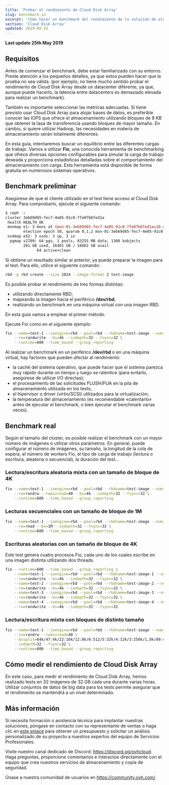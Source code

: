 ```yaml
---
title: 'Probar el rendimiento de Cloud Disk Array'
slug: benchmark-io
excerpt: 'Cómo hacer un benchmark del rendimiento de la solución de almacenamiento Cloud Disk Array'
section: 'Cloud Disk Array'
updated: 2019-05-25
---
```


**Last update 25th May 2019**

## Requisitos
Antes de comenzar el benchmark, debe estar familiarizado con su entorno. Preste atención a los pequeños detalles, ya que estos pueden hacer que la prueba no sea válida. (por ejemplo, no tiene mucho sentido probar el rendimiento de Cloud Disk Array desde un datacenter diferente, ya que, aunque puede hacerlo, la latencia entre datacenters es demasiado elevada para realizar un benchmark).

También es importante seleccionar las métricas adecuadas. Si tiene previsto usar Cloud Disk Array para alojar bases de datos, es preferible conocer las IOPS que ofrece el almacenamiento utilizando bloques de 8 KB que obtener la tasa de transferencia usando bloques de mayor tamaño. En cambio, si quiere utilizar Hadoop, las necesidades en materia de almacenamiento serán totalmente diferentes.

En esta guía, intentaremos buscar un equilibrio entre las diferentes cargas de trabajo. Vamos a utilizar **Fio**, una conocida herramienta de benchmarking que ofrece diversas opciones configurables para simular la carga de trabajo deseada y proporciona estadísticas detalladas sobre el comportamiento del almacenamiento con carga. Esta herramienta está disponible de forma gratuita en numerosos sistemas operativos.


## Benchmark preliminar
Asegúrese de que el cliente utilizado en el test tiene acceso al Cloud Disk Array. Para comprobarlo, ejecute el siguiente comando:


```bash
$ ceph -s
cluster 3eb69d65-fec7-4e05-91c0-7fe07b6fed1a
 health HEALTH_OK
 monmap e1: 3 mons at {mon-01-3eb69d65-fec7-4e05-91c0-7fe07b6fed1a=10.a.b.x:6789/0,mon-02-3eb69d65-fec7-4e05-91c0-7fe07b6fed1a=10..a.b.y:6789/0,mon-03-3eb69d65-fec7-4e05-91c0-7fe07b6fed1a=10.a.b.z:6789/0}
        election epoch 50, quorum 0,1,2 mon-01-3eb69d65-fec7-4e05-91c0-7fe07b6fed1a,mon-02-3eb69d65-fec7-4e05-91c0-7fe07b6fed1a,mon-03-3eb69d65-fec7-4e05-91c0-7fe07b6fed1a
 osdmap e52: 3 osds: 3 up, 3 in
  pgmap v2709: 64 pgs, 1 pools, 83255 MB data, 1300 kobjects
        261 GB used, 16401 GB / 16662 GB avail
              64 active+clean
```

Si obtiene un resultado similar al anterior, ya puede preparar la imagen para el test. Para ello, utilice el siguiente comando:


```bash
rbd -p rbd create --size 1024 --image-format 2 test-image
```

Es posible probar el rendimiento de tres formas distintas:

- utilizando directamente RBD;
- mapeando la imagen hacia el periférico **/dev/rbd**;
- realizando un benchmark en una máquina virtual con una imagen RBD.

En esta guía vamos a emplear el primer método.

Ejecute Fio como en el siguiente ejemplo:


```bash
fio --name=test-1 --ioengine=rbd --pool=rbd --rbdname=test-image --numjobs=1 \
    --rw=randwrite --bs=4k --iodepth=32 --fsync=32 \
    --runtime=600 --time_based --group_reporting
```

Al realizar un benchmark en un periférico **/dev/rbd** o en una máquina virtual, hay factores que pueden afectar al rendimiento:

- la caché del sistema operativo, que puede hacer que el sistema parezca muy rápido durante un tiempo y luego se ralentice (para evitarlo, asegúrese de utilizar I/O directas);
- el procesamiento de las solicitudes FLUSH/FUA en la pila de almacenamiento utilizada en los tests;
- el hipervisor o driver (virtio/SCSI) utilizados para la virtualización;
- la temperatura del almacenamiento (es recomendable «calentarlo» antes de ejecutar el benchmark, o bien ejecutar el benchmark varias veces).


## Benchmark real
Según el tamaño del cluster, es posible realizar el benchmark con un mayor número de imágenes o utilizar otros parámetros. En general, puede configurar el número de imágenes, su tamaño, la longitud de la cola de espera, el número de workers Fio, el tipo de carga de trabajo (lectura o escritura, aleatoria o secuencial), la duración del test...


### Lectura/escritura aleatoria mixta con un tamaño de bloque de 4K

```bash
fio --name=test-1 --ioengine=rbd --pool=rbd --rbdname=test-image --numjobs=1 \
    --rw=randrw --rwmixread=40 --bs=4k --iodepth=32 --fsync=32 \
    --runtime=600 --time_based --group_reporting
```


### Lecturas secuenciales con un tamaño de bloque de 1M

```bash
fio --name=test-1 --ioengine=rbd --pool=rbd --rbdname=test-image --numjobs=1 \
    --rw=read --bs=1M --iodepth=32 --fsync=32 \
    --runtime=600 --time_based --group_reporting
```


### Escrituras aleatorias con un tamaño de bloque de 4K
Este test genera cuatro procesos Fio, cada uno de los cuales escribe en una imagen distinta utilizando dos threads.


```bash
fio --runtime=600 --time_based --group_reporting \
    --name=test-1 --ioengine=rbd --pool=rbd --rbdname=test-image-1 --numjobs=2 \
    --rw=randwrite --bs=4k --iodepth=32 --fsync=32 \
    --name=test-2 --ioengine=rbd --pool=rbd --rbdname=test-image-2 --numjobs=2 \
    --rw=randwrite --bs=4k --iodepth=32 --fsync=32 \
    --name=test-3 --ioengine=rbd --pool=rbd --rbdname=test-image-3 --numjobs=2 \
    --rw=randwrite --bs=4k --iodepth=32 --fsync=32 \
    --name=test-4 --ioengine=rbd --pool=rbd --rbdname=test-image-4 --numjobs=2 \
    --rw=randwrite --bs=4k --iodepth=32 --fsync=32
```


### Lectura/escritura mixta con bloques de distinto tamaño

```bash
fio --name=test-1 --ioengine=rbd --pool=rbd --rbdname=test-image --numjobs=1 \
    --rw=randrw --rwmixread=40 \
    --bssplit=64k/47:4k/22:16k/12:8k/6:512/5:32k/4:12k/3:256k/1,8k/89:4k/11 \
    --iodepth=32 --fsync=32 \
    --runtime=600 --time_based --group_reporting
```


## Cómo medir el rendimiento de Cloud Disk Array
En este caso, para medir el rendimiento de Cloud Disk Array, hemos realizado tests en 32 imágenes de 32 GB cada una durante varias horas. Utilizar conjuntos de datos de big data para los tests permite asegurar que el rendimiento se mantendrá a un nivel determinado.

## Más información

Si necesita formación o asistencia técnica para implantar nuestras soluciones, póngase en contacto con su representante de ventas o haga clic en [este enlace](https://www.ovhcloud.com/es/professional-services/) para obtener un presupuesto y solicitar un análisis personalizado de su proyecto a nuestros expertos del equipo de Servicios Profesionales.

Visite nuestro canal dedicado de Discord: <https://discord.gg/ovhcloud>. Haga preguntas, proporcione comentarios e interactúe directamente con el equipo que crea nuestros servicios de almacenamiento y copia de seguridad.

Únase a nuestra comunidad de usuarios en <https://community.ovh.com/>.
